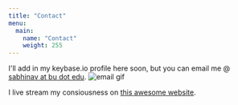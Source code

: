 ```yaml
---
title: "Contact"
menu:
  main:
    name: "Contact"
    weight: 255
---
```



I'll add in my keybase.io profile here soon, but you can email me @ [sabhinav at bu dot edu](mailto:sabhinav@bu.edu). ![email gif](https://www.coin-operated.com/wp-content/uploads/2010/05/envelope.gif)

I live stream my consiousness on [this awesome website](https://streams.place/augustradjoe). 